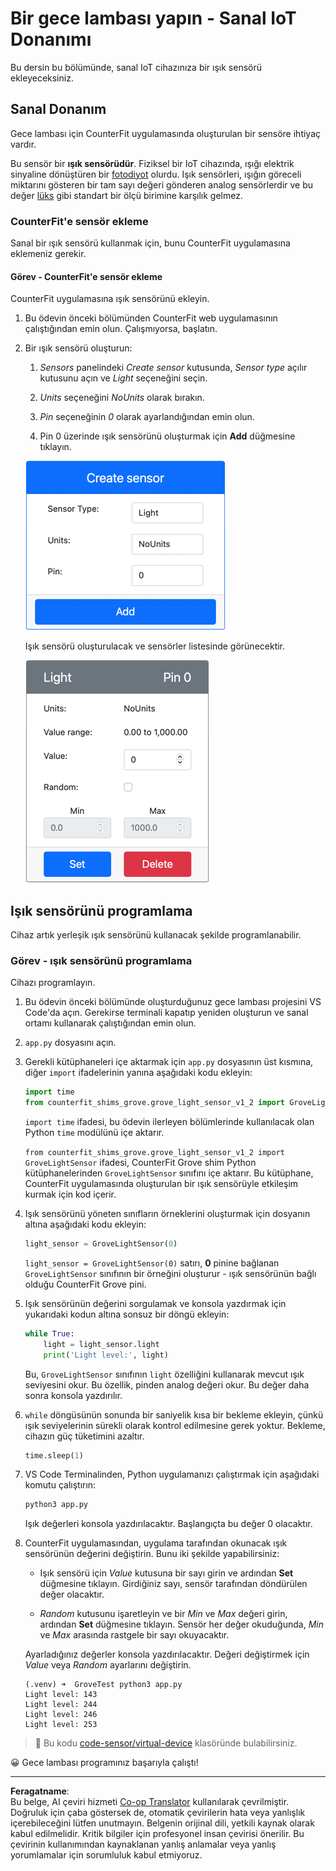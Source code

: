 <!--
CO_OP_TRANSLATOR_METADATA:
{
  "original_hash": "11f10c6760fb8202cf368422702fdf70",
  "translation_date": "2025-08-28T03:44:17+00:00",
  "source_file": "1-getting-started/lessons/3-sensors-and-actuators/virtual-device-sensor.md",
  "language_code": "tr"
}
-->
# Bir gece lambası yapın - Sanal IoT Donanımı

Bu dersin bu bölümünde, sanal IoT cihazınıza bir ışık sensörü ekleyeceksiniz.

## Sanal Donanım

Gece lambası için CounterFit uygulamasında oluşturulan bir sensöre ihtiyaç vardır.

Bu sensör bir **ışık sensörüdür**. Fiziksel bir IoT cihazında, ışığı elektrik sinyaline dönüştüren bir [fotodiyot](https://wikipedia.org/wiki/Photodiode) olurdu. Işık sensörleri, ışığın göreceli miktarını gösteren bir tam sayı değeri gönderen analog sensörlerdir ve bu değer [lüks](https://wikipedia.org/wiki/Lux) gibi standart bir ölçü birimine karşılık gelmez.

### CounterFit'e sensör ekleme

Sanal bir ışık sensörü kullanmak için, bunu CounterFit uygulamasına eklemeniz gerekir.

#### Görev - CounterFit'e sensör ekleme

CounterFit uygulamasına ışık sensörünü ekleyin.

1. Bu ödevin önceki bölümünden CounterFit web uygulamasının çalıştığından emin olun. Çalışmıyorsa, başlatın.

1. Bir ışık sensörü oluşturun:

    1. *Sensors* panelindeki *Create sensor* kutusunda, *Sensor type* açılır kutusunu açın ve *Light* seçeneğini seçin.

    1. *Units* seçeneğini *NoUnits* olarak bırakın.

    1. *Pin* seçeneğinin *0* olarak ayarlandığından emin olun.

    1. Pin 0 üzerinde ışık sensörünü oluşturmak için **Add** düğmesine tıklayın.

    ![Işık sensörü ayarları](../../../../../translated_images/counterfit-create-light-sensor.9f36a5e0d4458d8d554d54b34d2c806d56093d6e49fddcda2d20f6fef7f5cce1.tr.png)

    Işık sensörü oluşturulacak ve sensörler listesinde görünecektir.

    ![Oluşturulan ışık sensörü](../../../../../translated_images/counterfit-light-sensor.5d0f5584df56b90f6b2561910d9cb20dfbd73eeff2177c238d38f4de54aefae1.tr.png)

## Işık sensörünü programlama

Cihaz artık yerleşik ışık sensörünü kullanacak şekilde programlanabilir.

### Görev - ışık sensörünü programlama

Cihazı programlayın.

1. Bu ödevin önceki bölümünde oluşturduğunuz gece lambası projesini VS Code'da açın. Gerekirse terminali kapatıp yeniden oluşturun ve sanal ortamı kullanarak çalıştığından emin olun.

1. `app.py` dosyasını açın.

1. Gerekli kütüphaneleri içe aktarmak için `app.py` dosyasının üst kısmına, diğer `import` ifadelerinin yanına aşağıdaki kodu ekleyin:

    ```python
    import time
    from counterfit_shims_grove.grove_light_sensor_v1_2 import GroveLightSensor
    ```

    `import time` ifadesi, bu ödevin ilerleyen bölümlerinde kullanılacak olan Python `time` modülünü içe aktarır.

    `from counterfit_shims_grove.grove_light_sensor_v1_2 import GroveLightSensor` ifadesi, CounterFit Grove shim Python kütüphanelerinden `GroveLightSensor` sınıfını içe aktarır. Bu kütüphane, CounterFit uygulamasında oluşturulan bir ışık sensörüyle etkileşim kurmak için kod içerir.

1. Işık sensörünü yöneten sınıfların örneklerini oluşturmak için dosyanın altına aşağıdaki kodu ekleyin:

    ```python
    light_sensor = GroveLightSensor(0)
    ```

    `light_sensor = GroveLightSensor(0)` satırı, **0** pinine bağlanan `GroveLightSensor` sınıfının bir örneğini oluşturur - ışık sensörünün bağlı olduğu CounterFit Grove pini.

1. Işık sensörünün değerini sorgulamak ve konsola yazdırmak için yukarıdaki kodun altına sonsuz bir döngü ekleyin:

    ```python
    while True:
        light = light_sensor.light
        print('Light level:', light)
    ```

    Bu, `GroveLightSensor` sınıfının `light` özelliğini kullanarak mevcut ışık seviyesini okur. Bu özellik, pinden analog değeri okur. Bu değer daha sonra konsola yazdırılır.

1. `while` döngüsünün sonunda bir saniyelik kısa bir bekleme ekleyin, çünkü ışık seviyelerinin sürekli olarak kontrol edilmesine gerek yoktur. Bekleme, cihazın güç tüketimini azaltır.

    ```python
    time.sleep(1)
    ```

1. VS Code Terminalinden, Python uygulamanızı çalıştırmak için aşağıdaki komutu çalıştırın:

    ```sh
    python3 app.py
    ```

    Işık değerleri konsola yazdırılacaktır. Başlangıçta bu değer 0 olacaktır.

1. CounterFit uygulamasından, uygulama tarafından okunacak ışık sensörünün değerini değiştirin. Bunu iki şekilde yapabilirsiniz:

    * Işık sensörü için *Value* kutusuna bir sayı girin ve ardından **Set** düğmesine tıklayın. Girdiğiniz sayı, sensör tarafından döndürülen değer olacaktır.

    * *Random* kutusunu işaretleyin ve bir *Min* ve *Max* değeri girin, ardından **Set** düğmesine tıklayın. Sensör her değer okuduğunda, *Min* ve *Max* arasında rastgele bir sayı okuyacaktır.

    Ayarladığınız değerler konsola yazdırılacaktır. Değeri değiştirmek için *Value* veya *Random* ayarlarını değiştirin.

    ```output
    (.venv) ➜  GroveTest python3 app.py 
    Light level: 143
    Light level: 244
    Light level: 246
    Light level: 253
    ```

> 💁 Bu kodu [code-sensor/virtual-device](../../../../../1-getting-started/lessons/3-sensors-and-actuators/code-sensor/virtual-device) klasöründe bulabilirsiniz.

😀 Gece lambası programınız başarıyla çalıştı!

---

**Feragatname**:  
Bu belge, AI çeviri hizmeti [Co-op Translator](https://github.com/Azure/co-op-translator) kullanılarak çevrilmiştir. Doğruluk için çaba göstersek de, otomatik çevirilerin hata veya yanlışlık içerebileceğini lütfen unutmayın. Belgenin orijinal dili, yetkili kaynak olarak kabul edilmelidir. Kritik bilgiler için profesyonel insan çevirisi önerilir. Bu çevirinin kullanımından kaynaklanan yanlış anlamalar veya yanlış yorumlamalar için sorumluluk kabul etmiyoruz.